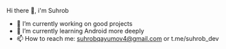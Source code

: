 Hi there 👋, i'm Suhrob

- 🔭 I’m currently working on good projects
- 🌱 I’m currently learning Android more deeply
- 📫 How to reach me: suhrobqayumov4@gmail.com or t.me/suhrob_dev
